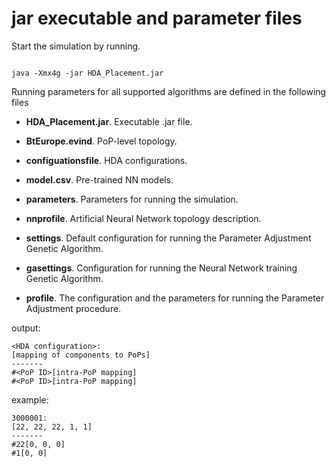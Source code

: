 # jar executable and parameter files

Start the simulation by running.

```

java -Xmx4g -jar HDA_Placement.jar

```

Running parameters for all supported algorithms are defined in the following files

* **HDA_Placement.jar**. Executable .jar file.

* **BtEurope.evind**. PoP-level topology.

* **configuationsfile**. HDA configurations.

* **model.csv**. Pre-trained NN models.

* **parameters**. Parameters for running the simulation.

* **nnprofile**. Artificial Neural Network topology description.

* **settings**. Default configuration for running the Parameter Adjustment Genetic Algorithm.

* **gasettings**. Configuration for running the Neural Network training Genetic Algorithm.

* **profile**. The configuration and the parameters for running the Parameter Adjustment procedure.

output:

```
<HDA configuration>:
[mapping of components to PoPs]
-------
#<PoP ID>[intra-PoP mapping]
#<PoP ID>[intra-PoP mapping]
```

example:

```
3000001:
[22, 22, 22, 1, 1]
-------
#22[0, 0, 0]
#1[0, 0]
```